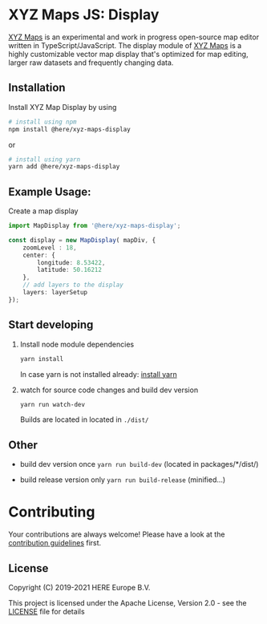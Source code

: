 # XYZ Maps JS: Display

[XYZ Maps](README.md) is an experimental and work in progress open-source map editor written in TypeScript/JavaScript.
The display module of [XYZ Maps](README.md) is a highly customizable vector map display that's optimized for map
editing, larger raw datasets and frequently changing data.

## Installation
Install XYZ Map Display by using
```sh
# install using npm
npm install @here/xyz-maps-display
```
or
```sh
# install using yarn
yarn add @here/xyz-maps-display
```

## Example Usage:
Create a map display
```ts
import MapDisplay from '@here/xyz-maps-display';

const display = new MapDisplay( mapDiv, {
    zoomLevel : 18,
    center: {
        longitude: 8.53422,
        latitude: 50.16212
    },
    // add layers to the display
    layers: layerSetup
});
```

## Start developing

1. Install node module dependencies
    ```sh
    yarn install
    ```
   In case yarn is not installed already: [install yarn](https://yarnpkg.com/en/docs/install)

2. watch for source code changes and build dev version
    ```sh
    yarn run watch-dev
    ```
   Builds are located in located in `./dist/`

## Other

* build dev version once `yarn run build-dev` (located in packages/*/dist/)

* build release version only `yarn run build-release` (minified...)

# Contributing

Your contributions are always welcome! Please have a look at the [contribution guidelines](CONTRIBUTING.md) first.

## License

Copyright (C) 2019-2021 HERE Europe B.V.

This project is licensed under the Apache License, Version 2.0 - see the [LICENSE](LICENSE) file for details
